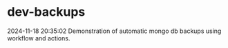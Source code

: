 # dev-backups
2024-11-18 20:35:02 Demonstration of automatic mongo db backups using workflow and actions.
